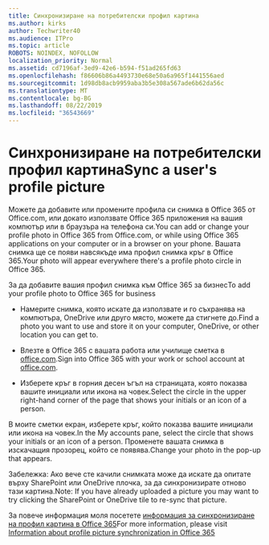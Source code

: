 ```yaml
---
title: Синхронизиране на потребителски профил картина
ms.author: kirks
author: Techwriter40
ms.audience: ITPro
ms.topic: article
ROBOTS: NOINDEX, NOFOLLOW
localization_priority: Normal
ms.assetid: cd7196af-3ed9-42e6-b594-f51ad265fd63
ms.openlocfilehash: f86606b86a4493730e68e50a6a965f1441556aed
ms.sourcegitcommit: 1d98db8acb9959aba3b5e308a567ade6b62da56c
ms.translationtype: MT
ms.contentlocale: bg-BG
ms.lasthandoff: 08/22/2019
ms.locfileid: "36543669"
---
```

# <a name="sync-a-users-profile-picture"></a><span data-ttu-id="d8fe8-102">Синхронизиране на потребителски профил картина</span><span class="sxs-lookup"><span data-stu-id="d8fe8-102">Sync a user's profile picture</span></span>

<span data-ttu-id="d8fe8-103">Можете да добавите или промените профила си снимка в Office 365 от Office.com, или докато използвате Office 365 приложения на вашия компютър или в браузъра на телефона си.</span><span class="sxs-lookup"><span data-stu-id="d8fe8-103">You can add or change your profile photo in Office 365 from Office.com, or while using Office 365 applications on your computer or in a browser on your phone.</span></span> <span data-ttu-id="d8fe8-104">Вашата снимка ще се появи навсякъде има профил снимка кръг в Office 365.</span><span class="sxs-lookup"><span data-stu-id="d8fe8-104">Your photo will appear everywhere there's a profile photo circle in Office 365.</span></span>

<span data-ttu-id="d8fe8-105">За да добавите вашия профил снимка към Office 365 за бизнес</span><span class="sxs-lookup"><span data-stu-id="d8fe8-105">To add your profile photo to Office 365 for business</span></span>

- <span data-ttu-id="d8fe8-106">Намерите снимка, която искате да използвате и го съхранява на компютъра, OneDrive или друго място, можете да стигнете до.</span><span class="sxs-lookup"><span data-stu-id="d8fe8-106">Find a photo you want to use and store it on your computer, OneDrive, or other location you can get to.</span></span>

- <span data-ttu-id="d8fe8-107">Влезте в Office 365 с вашата работа или училище сметка в [office.com](http://www.office.com).</span><span class="sxs-lookup"><span data-stu-id="d8fe8-107">Sign into Office 365 with your work or school account at [office.com](http://www.office.com).</span></span>

- <span data-ttu-id="d8fe8-108">Изберете кръг в горния десен ъгъл на страницата, която показва вашите инициали или икона на човек.</span><span class="sxs-lookup"><span data-stu-id="d8fe8-108">Select the circle in the upper right-hand corner of the page that shows your initials or an icon of a person.</span></span>

<span data-ttu-id="d8fe8-109">В моите сметки екран, изберете кръг, който показва вашите инициали или икона на човек.</span><span class="sxs-lookup"><span data-stu-id="d8fe8-109">In the My accounts pane, select the circle that shows your initials or an icon of a person.</span></span> <span data-ttu-id="d8fe8-110">Променете вашата снимка в изскачащия прозорец, който се появява.</span><span class="sxs-lookup"><span data-stu-id="d8fe8-110">Change your photo in the pop-up that appears.</span></span>

<span data-ttu-id="d8fe8-111">Забележка: Ако вече сте качили снимката може да искате да опитате върху SharePoint или OneDrive плочка, за да синхронизирате отново тази картина.</span><span class="sxs-lookup"><span data-stu-id="d8fe8-111">Note: If you have already uploaded a picture you may want to try clicking the SharePoint or OneDrive tile to re-sync that picture.</span></span>

<span data-ttu-id="d8fe8-112">За повече информация моля посетете [информация за синхронизиране на профил картина в Office 365](https://support.office.com/article/information-about-profile-picture-synchronization-in-office-365-20594d76-d054-4af4-a660-401133e3d48a?ui=en-US&amp;rs=en-US&amp;ad=US)</span><span class="sxs-lookup"><span data-stu-id="d8fe8-112">For more information, please visit [Information about profile picture synchronization in Office 365](https://support.office.com/article/information-about-profile-picture-synchronization-in-office-365-20594d76-d054-4af4-a660-401133e3d48a?ui=en-US&amp;rs=en-US&amp;ad=US)</span></span>

